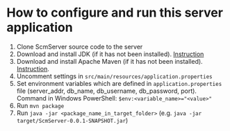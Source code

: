 # How to configure and run this server application
1. Clone ScmServer source code to the server
2. Download and install JDK (if it has not been installed). [Instruction](https://www.geeksforgeeks.org/installation-guide/download-and-install-java-development-kit-jdk-on-windows-mac-and-linux/)
3. Download and install Apache Maven (if it has not been installed). [Instruction](https://medium.com/nerd-for-tech/how-to-resolve-the-mvn-is-not-recognized-as-an-internal-or-external-command-operable-program-or-145914fcaaab).
4. Uncomment settings in `src/main/resources/application.properties`
5. Set environment variables which are defined in `application.properties` file (server_addr, db_name, db_username, db_password, port). Command in Windows PowerShell: `$env:<variable_name>="<value>"`
6. Run `mvn package`
7. Run `java -jar <package_name_in_target_folder>` (e.g. `java -jar target/ScmServer-0.0.1-SNAPSHOT.jar`)